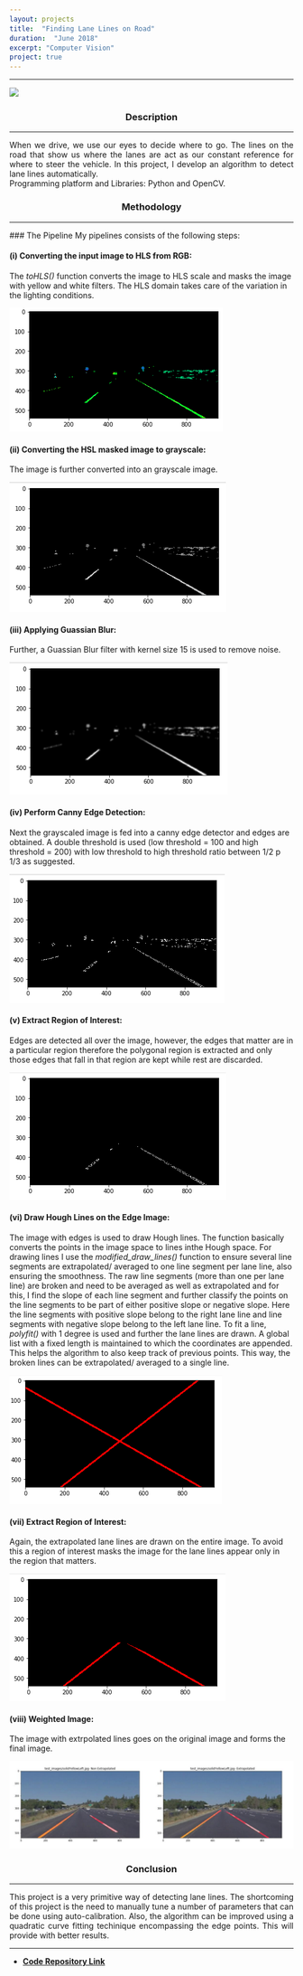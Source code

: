 ```yaml
---
layout: projects
title:  "Finding Lane Lines on Road"
duration:  "June 2018" 
excerpt: "Computer Vision"
project: true
---
```


[//]: # (Image References)

[image0]: /assets/img/lanelines/video.gif
[image1]: /assets/img/lanelines/hsv_img.png
[image2]: /assets/img/lanelines/gray_img.png
[image3]: /assets/img/lanelines/gray_blur.png
[image4]: /assets/img/lanelines/edges.png
[image5]: /assets/img/lanelines/roi1.png
[image6]: /assets/img/lanelines/extrapolated.png
[image7]: /assets/img/lanelines/final_extrapolate.png
[image8]: /assets/img/lanelines/image.jpg

---
![][image0]
<br/>
<center><h3>Description</h3></center>
<hr class="star-primary">
<p style="text-align: justify"> When we drive, we use our eyes to decide where to go. The lines on the road that show us where the lanes are act as our constant reference for where to steer the vehicle. In this project, I develop an algorithm to detect lane lines automatically.<br/>
Programming platform and Libraries: Python and OpenCV.</p>


<center><h3>Methodology</h3></center>
<hr class="star-primary">
<!-- <p style="text-align: justify">Firstly, a valid maze is generated using Depth-First Search Algorithm.
                            Further, robot follows the undermentioned policy,<br/>
                            • Each robot starts exploring those cells which have not been previously explored by itself  and any other robots.<br/>
                            • While exploring, if a robot detects a junction which is a cell with two or more branches, the robot arbitrarily chooses a direction for further exploration and stores the junction as potentially unexplored node.<br/>
                            • While exploring the maze, if the robot encounters a dead-end or enters a cell already explored by another robot, the robot back-tracks to the nearest unexplored cell.<br/>
                            • All robots continue their exploration until all potentially unexplored cells in their respective lists are visited.<br/>
                            • Since all robots are continuously communicating with the common server, they get the completely mapped maze in the end which will further be used to travel to the goal node.<br/></p> -->
### The Pipeline
My pipelines consists of the following steps:

#### (i) Converting the input image to HLS from RGB: 
The <i>toHLS()</i> function converts the image to HLS scale and masks the image with yellow and white filters. The HLS       domain takes care of the variation in the lighting conditions.




![HLS Image][image1]


#### (ii) Converting the HSL masked image to grayscale:
The image is further converted into an grayscale image.



![Grayscale][image2]

#### (iii) Applying Guassian Blur:
Further, a Guassian Blur filter with kernel size 15 is used to remove noise.



![Gaussian Blur][image3]

#### (iv) Perform Canny Edge Detection:
Next the grayscaled image is fed into a canny edge detector and edges are obtained. A double threshold is used (low threshold = 100 and high threshold = 200) with low threshold to high threshold ratio between 1/2 p 1/3 as suggested.



![Canny][image4]

#### (v) Extract Region of Interest:
Edges are detected all over the image, however, the edges that matter are in a particular region therefore the polygonal region is extracted and only those edges that fall in that region are kept while rest are discarded.



![Canny with RoI][image5]

#### (vi) Draw Hough Lines on the Edge Image:
<div class=text-justify> The image with edges is used to draw Hough lines. The function basically converts the points in the image space to lines inthe Hough space. For drawing lines I use the <i>modified_draw_lines()</i> function to ensure several line segments are extrapolated/ averaged to one line segment per lane line, also ensuring the smoothness.
The raw line segments (more than one per lane line) are broken and need to be averaged as well as extrapolated and for this, I find the slope of each line segment and further classify the points on the line segments to be part of either positive slope or negative slope. Here the line segments with positive slope belong to the right lane line and line segments with negative slope belong to the left lane line. To fit a line, <i>polyfit()</i> with 1 degree is used and further the lane lines are drawn. A global list with a fixed length is maintained to which the coordinates are appended. This helps the algorithm to also keep track of previous points. This way, the broken lines can be extrapolated/ averaged to a single line.</div>



![Extrapolate][image6]

#### (vii) Extract Region of Interest:
Again, the extrapolated lane lines are drawn on the entire image. To avoid this a region of interest masks the image for the lane lines appear only in the region that matters.



![Extrapolate with RoI][image7]

#### (viii) Weighted Image:
The image with extrpolated lines goes on the original image and forms the final image.



![Final Image][image8]

<!-- <center><h3>Results</h3></center>
<hr class="star-primary">
<p style="text-align: justify"> </p> -->



<center><h3>Conclusion</h3></center>
<hr class="star-primary">

<p style="text-align: justify"> This project is a very primitive way of detecting lane lines. The shortcoming of this project is the need to manually tune a number of parameters that can be done using auto-calibration. Also, the algorithm can be improved using a quadratic curve fitting techinique encompassing the edge points. This will provide with better results. </p>

<hr class="star-primary">
                            
<ul id ="horizontal-list">
<li class="display: inline">
<strong><a target="_blank"  href="https://github.com/nalinraut/CarND-Lane_Lines">Code Repository Link <i class="fa fa-fw fa-github"></i></a>
</strong>
</li>
                                
                                
<!-- <li>
<strong><a href="javascript:void(0);">Project-Report</a>
</strong>
</li> -->
                                
</ul>
     

